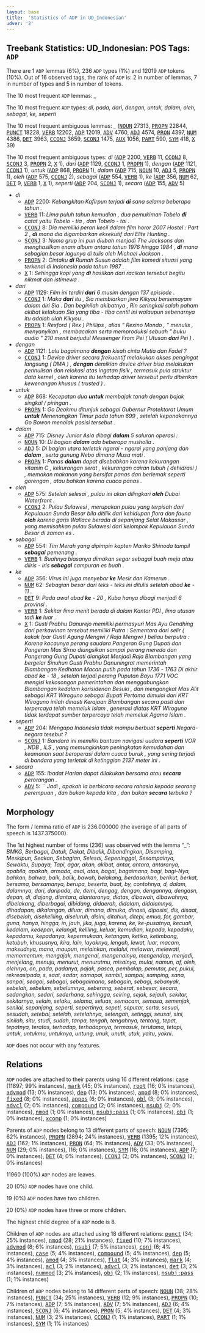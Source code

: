 ```yaml
---
layout: base
title:  'Statistics of ADP in UD_Indonesian'
udver: '2'
---
```


## Treebank Statistics: UD_Indonesian: POS Tags: `ADP`

There are 1 `ADP` lemmas (6%), 236 `ADP` types (1%) and 12019 `ADP` tokens (10%).
Out of 16 observed tags, the rank of `ADP` is: 2 in number of lemmas, 7 in number of types and 5 in number of tokens.

The 10 most frequent `ADP` lemmas: <em>_</em>

The 10 most frequent `ADP` types:  <em>di, pada, dari, dengan, untuk, dalam, oleh, sebagai, ke, seperti</em>

The 10 most frequent ambiguous lemmas: <em>_</em> (<tt><a href="id-pos-NOUN.html">NOUN</a></tt> 27313, <tt><a href="id-pos-PROPN.html">PROPN</a></tt> 22844, <tt><a href="id-pos-PUNCT.html">PUNCT</a></tt> 18228, <tt><a href="id-pos-VERB.html">VERB</a></tt> 12202, <tt><a href="id-pos-ADP.html">ADP</a></tt> 12019, <tt><a href="id-pos-ADV.html">ADV</a></tt> 4760, <tt><a href="id-pos-ADJ.html">ADJ</a></tt> 4574, <tt><a href="id-pos-PRON.html">PRON</a></tt> 4397, <tt><a href="id-pos-NUM.html">NUM</a></tt> 4386, <tt><a href="id-pos-DET.html">DET</a></tt> 3963, <tt><a href="id-pos-CCONJ.html">CCONJ</a></tt> 3659, <tt><a href="id-pos-SCONJ.html">SCONJ</a></tt> 1475, <tt><a href="id-pos-AUX.html">AUX</a></tt> 1056, <tt><a href="id-pos-PART.html">PART</a></tt> 590, <tt><a href="id-pos-SYM.html">SYM</a></tt> 418, <tt><a href="id-pos-X.html">X</a></tt> 39)

The 10 most frequent ambiguous types:  <em>di</em> (<tt><a href="id-pos-ADP.html">ADP</a></tt> 2200, <tt><a href="id-pos-VERB.html">VERB</a></tt> 11, <tt><a href="id-pos-CCONJ.html">CCONJ</a></tt> 8, <tt><a href="id-pos-SCONJ.html">SCONJ</a></tt> 3, <tt><a href="id-pos-PROPN.html">PROPN</a></tt> 2, <tt><a href="id-pos-X.html">X</a></tt> 1), <em>dari</em> (<tt><a href="id-pos-ADP.html">ADP</a></tt> 1129, <tt><a href="id-pos-CCONJ.html">CCONJ</a></tt> 1, <tt><a href="id-pos-PROPN.html">PROPN</a></tt> 1), <em>dengan</em> (<tt><a href="id-pos-ADP.html">ADP</a></tt> 1121, <tt><a href="id-pos-CCONJ.html">CCONJ</a></tt> 1), <em>untuk</em> (<tt><a href="id-pos-ADP.html">ADP</a></tt> 868, <tt><a href="id-pos-PROPN.html">PROPN</a></tt> 1), <em>dalam</em> (<tt><a href="id-pos-ADP.html">ADP</a></tt> 715, <tt><a href="id-pos-NOUN.html">NOUN</a></tt> 10, <tt><a href="id-pos-ADJ.html">ADJ</a></tt> 5, <tt><a href="id-pos-PROPN.html">PROPN</a></tt> 1), <em>oleh</em> (<tt><a href="id-pos-ADP.html">ADP</a></tt> 575, <tt><a href="id-pos-CCONJ.html">CCONJ</a></tt> 2), <em>sebagai</em> (<tt><a href="id-pos-ADP.html">ADP</a></tt> 554, <tt><a href="id-pos-VERB.html">VERB</a></tt> 1), <em>ke</em> (<tt><a href="id-pos-ADP.html">ADP</a></tt> 356, <tt><a href="id-pos-NUM.html">NUM</a></tt> 62, <tt><a href="id-pos-DET.html">DET</a></tt> 9, <tt><a href="id-pos-VERB.html">VERB</a></tt> 1, <tt><a href="id-pos-X.html">X</a></tt> 1), <em>seperti</em> (<tt><a href="id-pos-ADP.html">ADP</a></tt> 204, <tt><a href="id-pos-SCONJ.html">SCONJ</a></tt> 1), <em>secara</em> (<tt><a href="id-pos-ADP.html">ADP</a></tt> 155, <tt><a href="id-pos-ADV.html">ADV</a></tt> 5)


* <em>di</em>
  * <tt><a href="id-pos-ADP.html">ADP</a></tt> 2200: <em>Kebangkitan Kafirpun terjadi <b>di</b> sana selama beberapa tahun .</em>
  * <tt><a href="id-pos-VERB.html">VERB</a></tt> 11: <em>Lima puluh tahun kemudian , dua pemukiman Tobelo <b>di</b> catat yaitu Tobelo - tia , dan Tobelo - tai .</em>
  * <tt><a href="id-pos-CCONJ.html">CCONJ</a></tt> 8: <em>Dia memiliki peran kecil dalam film horor 2007 Hostel : Part 2 , <b>di</b> mana dia digambarkan eksekutif dari Elite Hunting .</em>
  * <tt><a href="id-pos-SCONJ.html">SCONJ</a></tt> 3: <em>Nama grup ini pun diubah menjadi The Jacksons dan menghasilkan enam album antara tahun 1976 hingga 1984 , <b>di</b> mana sebagian besar lagunya di tulis oleh Michael Jackson .</em>
  * <tt><a href="id-pos-PROPN.html">PROPN</a></tt> 2: <em>Cintaku <b>di</b> Rumah Susun adalah film komedi situasi yang terkenal di Indonesia pada tahun 1987 .</em>
  * <tt><a href="id-pos-X.html">X</a></tt> 1: <em>Sehingga kopi yang <b>di</b> hasilkan dari racikan tersebut begitu nikmat dan istimewa .</em>
* <em>dari</em>
  * <tt><a href="id-pos-ADP.html">ADP</a></tt> 1129: <em>Film ini terdiri <b>dari</b> 6 musim dengan 137 episiode .</em>
  * <tt><a href="id-pos-CCONJ.html">CCONJ</a></tt> 1: <em>Maka <b>dari</b> itu , Sia membiarkan jiwa Kikyou bersemayam dalam diri Sia . Dan beginilah akibatnya , Rin seringkali salah paham akibat kelakuan Sia yang tiba - tiba centil ini walaupun sebenarnya itu adalah ulah Kikyou .</em>
  * <tt><a href="id-pos-PROPN.html">PROPN</a></tt> 1: <em>Rexford ( Rex ) Phillips , alias “ Rexino Mondo , ” menulis , menyanyikan , membacakan serta memproduksi sebuah " buku audio " 210 menit berjudul Messenger From Pei ( Utusan <b>dari</b> Pei ) .</em>
* <em>dengan</em>
  * <tt><a href="id-pos-ADP.html">ADP</a></tt> 1121: <em>Lalu bagaimana <b>dengan</b> kisah cinta Mutia dan Fadel ?</em>
  * <tt><a href="id-pos-CCONJ.html">CCONJ</a></tt> 1: <em>Device driver secara frekuentif melakukan akses pengingat langsung ( DMA ) , <b>dengan</b> demikian device driver bisa melakukan pennulisan dan relokasi atas ingatan fisik , termasuk pula struktur data kernel , oleh karena itu terhadap driver tersebut perlu diberikan kewenangan khusus ( trusted ) .</em>
* <em>untuk</em>
  * <tt><a href="id-pos-ADP.html">ADP</a></tt> 868: <em>Kecepatan dua <b>untuk</b> membajak tanah dengan bajak singkal / piringan .</em>
  * <tt><a href="id-pos-PROPN.html">PROPN</a></tt> 1: <em>Go Deokmu ditunjuk sebagai Gubernur Protektorat Umum <b>untuk</b> Menenangkan Timur pada tahun 699 , setelah keponakannya Go Bowon menolak posisi tersebut .</em>
* <em>dalam</em>
  * <tt><a href="id-pos-ADP.html">ADP</a></tt> 715: <em>Disney Junior Asia dibagi <b>dalam</b> 5 saluran operasi :</em>
  * <tt><a href="id-pos-NOUN.html">NOUN</a></tt> 10: <em>Di bagian <b>dalam</b> ada beberapa musholla .</em>
  * <tt><a href="id-pos-ADJ.html">ADJ</a></tt> 5: <em>Di bagian utara terletak ngarai - ngarai yang panjang dan <b>dalam</b> , serta gunung Nebo dimana Musa mati .</em>
  * <tt><a href="id-pos-PROPN.html">PROPN</a></tt> 1: <em>Panas <b>dalam</b> dapat disebabkan karena kekurangan vitamin C , kekurangan serat , kekurangan cairan tubuh ( dehidrasi ) , memakan makanan yang bersifat panas dan berlemak seperti gorengan , atau bahkan karena cuaca panas .</em>
* <em>oleh</em>
  * <tt><a href="id-pos-ADP.html">ADP</a></tt> 575: <em>Setelah selesai , pulau ini akan dilingkari <b>oleh</b> Dubai Waterfront .</em>
  * <tt><a href="id-pos-CCONJ.html">CCONJ</a></tt> 2: <em>Pulau Sulawesi , merupakan pulau yang terpisah dari Kepulauan Sunda Besar bila ditilik dari kehidupan flora dan fauna <b>oleh</b> karena garis Wallace berada di sepanjang Selat Makassar , yang memisahkan pulau Sulawesi dari kelompok Kepulauan Sunda Besar di zaman es .</em>
* <em>sebagai</em>
  * <tt><a href="id-pos-ADP.html">ADP</a></tt> 554: <em>Tim Merah yang dipimpin kapten Mariko Shinoda tampil <b>sebagai</b> pemenang .</em>
  * <tt><a href="id-pos-VERB.html">VERB</a></tt> 1: <em>Buahnya biasanya dimakan segar sebagai buah meja atau diiris - iris <b>sebagai</b> campuran es buah .</em>
* <em>ke</em>
  * <tt><a href="id-pos-ADP.html">ADP</a></tt> 356: <em>Virus ini juga menyebar <b>ke</b> Mesir dan Kamerun .</em>
  * <tt><a href="id-pos-NUM.html">NUM</a></tt> 62: <em>Sebagian besar dari teks - teks ini ditulis setelah abad <b>ke</b> - 11 .</em>
  * <tt><a href="id-pos-DET.html">DET</a></tt> 9: <em>Pada awal abad <b>ke</b> - 20 , Kuba hanya dibagi menjadi 6 provinsi .</em>
  * <tt><a href="id-pos-VERB.html">VERB</a></tt> 1: <em>Sekitar lima menit berada di dalam Kantor PDI , lima utusan tadi <b>ke</b> luar .</em>
  * <tt><a href="id-pos-X.html">X</a></tt> 1: <em>Gusti Prabhu Danurejo memiliki permasyuri Mas Ayu Gendhing dari perkawinan tersebut memiliki Putra : Sementara dari selir ( kakak Ipar Gusti Agung Mengwi / Raja Mengwi ) beliau berputra : Karena kacaunya perang saudara Pangeran Gung Dupati dan Pangeran Mas Sirno diungsikan sampai perang mereda dan Pangerang Gung Dupati diangkat Menjadi Raja Blambangan yang bergelar Sinuhun Gusti Prabhu Danuningrat memerintah Blambangan Kedhaton Macan putih pada tahun 1736 - 1763 Di akhir abad <b>ke</b> - 18 , setelah terjadi perang Puputan Bayu 1771 VOC mengisi kekosongan pemerintahan dan menggabungkan Blambangan kedalam karisidenan Besuki , dan mengangkat Mas Alit sebagai KRT Wiroguno sebagai Bupati Pertama dimulai dari KRT Wiroguno inilah dinasti Kerajaan Blambangan secara pasti dan terpercaya telah memeluk Islam , generasi diatas KRT Wiroguno tidak terdapat sumber terpercaya telah memeluk Agama Islam .</em>
* <em>seperti</em>
  * <tt><a href="id-pos-ADP.html">ADP</a></tt> 204: <em>Mengapa Indonesia tidak mampu berbuat <b>seperti</b> Negara-negara tesebut ?</em>
  * <tt><a href="id-pos-SCONJ.html">SCONJ</a></tt> 1: <em>Bandara ini memiliki bantuan navigasi uudara <b>seperti</b> VOR , NDB , ILS , yang memungkinkan peningkatan kemudahan dan keamanan saat beroperasi dalam cuaca buruk , yang sering terjadi di bandara yang terletak di ketinggian 2137 meter ini .</em>
* <em>secara</em>
  * <tt><a href="id-pos-ADP.html">ADP</a></tt> 155: <em>Ibadat Harian dapat dilakukan bersama atau <b>secara</b> perorangan .</em>
  * <tt><a href="id-pos-ADV.html">ADV</a></tt> 5: <em>`` Jadi , apakah Ia berbicara secara rahasia kepada seorang perempuan , dan bukan kepada kita , dan bukan <b>secara</b> terbuka ?</em>

## Morphology

The form / lemma ratio of `ADP` is 236.000000 (the average of all parts of speech is 1437.375000).

The 1st highest number of forms (236) was observed with the lemma “_”: <em>BMKG, Berbagai, Datuk, Dekat, Dibalik, Dibandingkan, Disamping, Meskipun, Seakan, Sebagian, Selesai, Sepeninggal, Sesampainya, Sewaktu, Supaya, Tapi, agar, akan, akibat, antar, antara, antaranya, apabila, apakah, armada, asal, atas, bagai, bagaimana, bagi, bagi-Nya, bahkan, bahwa, baik, balik, bawah, belakang, berdasarkan, berikut, berkat, bersama, bersamanya, berupa, beserta, buat, by, contohnya, d, dalam, dalamnya, dari, daripada, de, demi, dengag, dengan, dengannya, dengasn, depan, di, diajang, diantara, diantaranya, diatas, dibawah, dibawahnya, dibelakang, diberbagai, dibidang, didaerah, didalam, didalamnya, dihadapan, dikalangan, diluar, dimana, dimuka, dinasti, diposisi, dis, disaat, disebelah, disekeliling, diseluruh, disini, ditahun, ditepi, emua, for, gambar, guna, hanya, hingga, in, jauh, jika, juga, karena, ke, ke-pusatnya, kecuali, kedalam, kedepan, kelangit, keliling, keluar, kemudian, kepada, kepadaku, kepadamu, kepadanya, kepermukaan, ketangan, ketika, ketimbang, ketubuh, khususnya, kira, lain, layaknya, lengah, lewat, luar, macam, maksudnya, mana, maupun, melainkan, melalui, melawan, melewati, memomentum, mengajak, mengenai, mengenainya, mengendap, menjadi, menjelang, menuju, menurut, menurutmu, misalnya, mulai, namun, of, oleh, olehnya, on, pada, padanya, pajak, pasca, pembalap, pemutar, per, pukul, rekreasipada, s, saat, sadar, samapai, sambil, sampai, samping, sana, sanpai, seagai, sebagai, sebagaimana, sebagain, sebagi, sebanyak, sebelah, sebelum, sebelumnya, seberang, seberat, sebesar, secara, sedangkan, sedari, sederhana, sehingga, seiring, sejak, sejauh, sekitar, sekitarnya, selain, selaku, selama, seluas, semacam, semasa, semenjak, senilai, sepanjang, seperti, sepertinya, sepeti, seputar, serta, sesuai, sesudah, setebal, setelah, setelahnya, setengah, setinggi, seusai, sini, sinilah, situ, studi, sudah, tanpa, tengah, tengahnya, tentang, tepat, tepatnya, teratas, terhadap, terhadapnya, termasuk, terutama, tetapi, untuk, untukmu, untuknya, untung, unuk, unutk, utuk, yaitu, yakni</em>.

`ADP` does not occur with any features.


## Relations

`ADP` nodes are attached to their parents using 16 different relations: <tt><a href="id-dep-case.html">case</a></tt> (11897; 99% instances), <tt><a href="id-dep-mark.html">mark</a></tt> (45; 0% instances), <tt><a href="id-dep-root.html">root</a></tt> (16; 0% instances), <tt><a href="id-dep-advmod.html">advmod</a></tt> (13; 0% instances), <tt><a href="id-dep-dep.html">dep</a></tt> (13; 0% instances), <tt><a href="id-dep-amod.html">amod</a></tt> (8; 0% instances), <tt><a href="id-dep-fixed.html">fixed</a></tt> (8; 0% instances), <tt><a href="id-dep-appos.html">appos</a></tt> (6; 0% instances), <tt><a href="id-dep-obl.html">obl</a></tt> (3; 0% instances), <tt><a href="id-dep-advcl.html">advcl</a></tt> (2; 0% instances), <tt><a href="id-dep-compound.html">compound</a></tt> (2; 0% instances), <tt><a href="id-dep-nsubj.html">nsubj</a></tt> (2; 0% instances), <tt><a href="id-dep-nmod.html">nmod</a></tt> (1; 0% instances), <tt><a href="id-dep-nsubj-pass.html">nsubj:pass</a></tt> (1; 0% instances), <tt><a href="id-dep-obj.html">obj</a></tt> (1; 0% instances), <tt><a href="id-dep-xcomp.html">xcomp</a></tt> (1; 0% instances)

Parents of `ADP` nodes belong to 13 different parts of speech: <tt><a href="id-pos-NOUN.html">NOUN</a></tt> (7395; 62% instances), <tt><a href="id-pos-PROPN.html">PROPN</a></tt> (2894; 24% instances), <tt><a href="id-pos-VERB.html">VERB</a></tt> (1395; 12% instances), <tt><a href="id-pos-ADJ.html">ADJ</a></tt> (162; 1% instances), <tt><a href="id-pos-PRON.html">PRON</a></tt> (64; 1% instances), <tt><a href="id-pos-ADV.html">ADV</a></tt> (33; 0% instances), <tt><a href="id-pos-NUM.html">NUM</a></tt> (29; 0% instances),  (16; 0% instances), <tt><a href="id-pos-SYM.html">SYM</a></tt> (16; 0% instances), <tt><a href="id-pos-ADP.html">ADP</a></tt> (7; 0% instances), <tt><a href="id-pos-DET.html">DET</a></tt> (4; 0% instances), <tt><a href="id-pos-CCONJ.html">CCONJ</a></tt> (2; 0% instances), <tt><a href="id-pos-SCONJ.html">SCONJ</a></tt> (2; 0% instances)

11960 (100%) `ADP` nodes are leaves.

20 (0%) `ADP` nodes have one child.

19 (0%) `ADP` nodes have two children.

20 (0%) `ADP` nodes have three or more children.

The highest child degree of a `ADP` node is 8.

Children of `ADP` nodes are attached using 18 different relations: <tt><a href="id-dep-punct.html">punct</a></tt> (34; 25% instances), <tt><a href="id-dep-nmod.html">nmod</a></tt> (28; 21% instances), <tt><a href="id-dep-fixed.html">fixed</a></tt> (10; 7% instances), <tt><a href="id-dep-advmod.html">advmod</a></tt> (8; 6% instances), <tt><a href="id-dep-nsubj.html">nsubj</a></tt> (7; 5% instances), <tt><a href="id-dep-conj.html">conj</a></tt> (6; 4% instances), <tt><a href="id-dep-case.html">case</a></tt> (5; 4% instances), <tt><a href="id-dep-compound.html">compound</a></tt> (5; 4% instances), <tt><a href="id-dep-dep.html">dep</a></tt> (5; 4% instances), <tt><a href="id-dep-amod.html">amod</a></tt> (4; 3% instances), <tt><a href="id-dep-flat.html">flat</a></tt> (4; 3% instances), <tt><a href="id-dep-mark.html">mark</a></tt> (4; 3% instances), <tt><a href="id-dep-acl.html">acl</a></tt> (3; 2% instances), <tt><a href="id-dep-advcl.html">advcl</a></tt> (3; 2% instances), <tt><a href="id-dep-det.html">det</a></tt> (3; 2% instances), <tt><a href="id-dep-nummod.html">nummod</a></tt> (3; 2% instances), <tt><a href="id-dep-obj.html">obj</a></tt> (2; 1% instances), <tt><a href="id-dep-nsubj-pass.html">nsubj:pass</a></tt> (1; 1% instances)

Children of `ADP` nodes belong to 14 different parts of speech: <tt><a href="id-pos-NOUN.html">NOUN</a></tt> (38; 28% instances), <tt><a href="id-pos-PUNCT.html">PUNCT</a></tt> (34; 25% instances), <tt><a href="id-pos-VERB.html">VERB</a></tt> (12; 9% instances), <tt><a href="id-pos-PROPN.html">PROPN</a></tt> (10; 7% instances), <tt><a href="id-pos-ADP.html">ADP</a></tt> (7; 5% instances), <tt><a href="id-pos-ADV.html">ADV</a></tt> (7; 5% instances), <tt><a href="id-pos-ADJ.html">ADJ</a></tt> (6; 4% instances), <tt><a href="id-pos-SCONJ.html">SCONJ</a></tt> (6; 4% instances), <tt><a href="id-pos-PRON.html">PRON</a></tt> (5; 4% instances), <tt><a href="id-pos-DET.html">DET</a></tt> (4; 3% instances), <tt><a href="id-pos-NUM.html">NUM</a></tt> (3; 2% instances), <tt><a href="id-pos-CCONJ.html">CCONJ</a></tt> (1; 1% instances), <tt><a href="id-pos-PART.html">PART</a></tt> (1; 1% instances), <tt><a href="id-pos-SYM.html">SYM</a></tt> (1; 1% instances)

